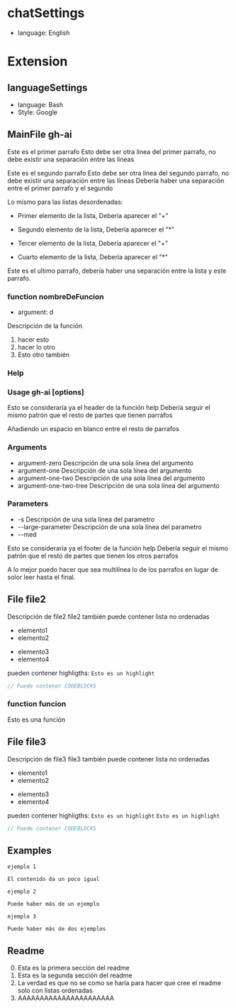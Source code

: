 # chatSettings 

- language: English

# Extension

## languageSettings 

- language: Bash
- Style: Google

## MainFile gh-ai

Este es el primer parrafo
Esto debe ser otra linea del primer parrafo, no debe existir una separación entre las líneas

Este es el segundo parrafo 
Esto debe ser otra linea del segundo parrafo, no debe existir una separación entre las líneas
Debería haber una separación entre el primer parrafo y el segundo

Lo mismo para las listas desordenadas:

+ Primer  elemento de la lista, Debería aparecer el "+"
* Segundo elemento de la lista, Debería aparecer el "*"
+ Tercer  elemento de la lista, Debería aparecer el "+"
* Cuarto  elemento de la lista, Debería aparecer el "*"

Este es el ultimo parrafo, debería haber una separación entre la lista y este parrafo.

### function nombreDeFuncion

- argument: d

Descripción de la función

1. hacer esto
2. hacer lo otro 
3. Esto otro también 

[comment]: # (comentario)

### Help

[comment]: # (Esto es un comentario, el usage debería ser parte de la información suministrada, obligando a existir siempre en un tag help)
### Usage gh-ai <input-file> <output-directory> [options]

Esto se consideraría ya el header de la función help 
Debería seguir el mismo patrón que el resto de partes que tienen parrafos 

Añadiendo un espacio en blanco entre el resto de parrafos 

### Arguments 

- argument-zero         Descripción de una sola línea del argumento
- argument-one          Descripción de una sola línea del argumento
- argument-one-two      Descripción de una sola línea del argumento
- argument-one-two-tree Descripción de una sola línea del argumento

### Parameters 

- -s                Descripción de una sola línea del parametro
- --large-parameter Descripción de una sola línea del parametro
- --med             

Esto se consideraría ya el footer de la función help
Debería seguir el mismo patrón que el resto de partes que tienen los otros parrafos

A lo mejor puedo hacer que sea multilínea lo de los parrafos en lugar de solor leer hasta el final.

## File file2

Descripción de file2
file2 también puede contener lista no ordenadas

* elemento1
* elemento2
+ elemento3
+ elemento4

pueden contener highligths: `Esto es un highlight`

```js 
// Puede contener CODEBLOCKS
```

### function funcion

Esto es una función

## File file3

Descripción de file3
file3 también puede contener lista no ordenadas

* elemento1
* elemento2
+ elemento3
+ elemento4

pueden contener highligths: `Esto es un highlight`
`Esto es un highlight`

```js 
// Puede contener CODEBLOCKS
```

## Examples 

`ejemplo 1`

```console
El contenido da un poco igual 
```

`ejemplo 2`

```console
Puede haber más de un ejemplo
```

`ejemplo 3`

```console
Puede haber más de dos ejemplos
```

## Readme

0. Esta es la primera sección del readme
1. Esta es la segunda sección del readme
2. La verdad es que no se como se haría para hacer que cree el readme solo con listas ordenadas
3. AAAAAAAAAAAAAAAAAAAAAA
